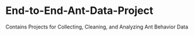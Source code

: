 # End-to-End-Ant-Data-Project
Contains Projects for Collecting, Cleaning, and Analyzing Ant Behavior Data
